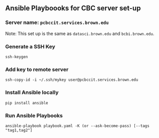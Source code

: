## Ansible Playboooks for CBC server set-up
### Server name: `pcbccit.services.brown.edu`

Note: This set up is the same as `datasci.brown.edu` and `bcbi.brown.edu`.

### Generate a SSH Key
```
ssh-keygen
```

### Add key to remote server
```
ssh-copy-id -i ~/.ssh/mykey user@pcbccit.services.brown.edu
```


### Install Ansible locally
```
pip install ansible
```

### Run Ansible Playbooks
```
ansible-playbook playbook.yaml -K (or --ask-become-pass) [--tags "tag1,tag2"]
```
